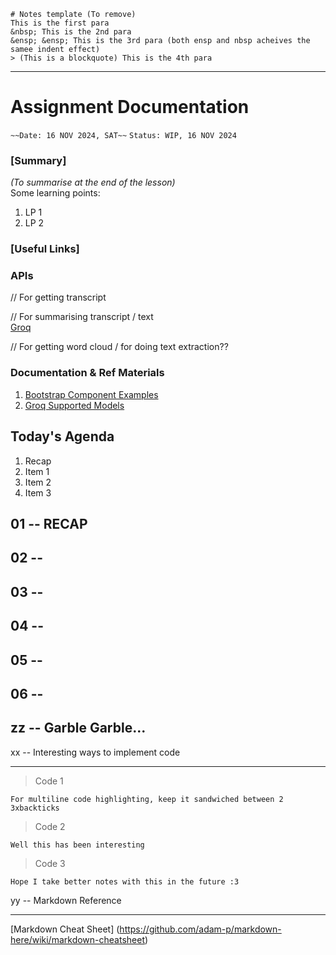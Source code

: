 ```
# Notes template (To remove)
This is the first para
&nbsp; This is the 2nd para
&ensp; &ensp; This is the 3rd para (both ensp and nbsp acheives the samee indent effect)
> (This is a blockquote) This is the 4th para
```

---

# Assignment Documentation

`~~Date: 16 NOV 2024, SAT~~`
`Status: WIP, 16 NOV 2024`

### [Summary]

_(To summarise at the end of the lesson)_  
Some learning points:

1. LP 1
2. LP 2

### [Useful Links]

### APIs

// For getting transcript
[]()

// For summarising transcript / text  
[Groq](https://console.groq.com/docs/overview)

// For getting word cloud / for doing text extraction??
[]()

### Documentation & Ref Materials

1. [Bootstrap Component Examples](https://getbootstrap.com/docs/5.3/examples/)
2. [Groq Supported Models](https://console.groq.com/docs/models)

## Today's Agenda

1. Recap
2. Item 1
3. Item 2
4. Item 3

## 01 -- RECAP

## 02 --

## 03 --

## 04 --

## 05 --

## 06 --

## zz -- Garble Garble...

xx -- Interesting ways to implement code

---

> Code 1

```
For multiline code highlighting, keep it sandwiched between 2 3xbackticks
```

> Code 2

```
Well this has been interesting
```

> Code 3

```
Hope I take better notes with this in the future :3
```

yy -- Markdown Reference

---

[Markdown Cheat Sheet] (https://github.com/adam-p/markdown-here/wiki/markdown-cheatsheet)
